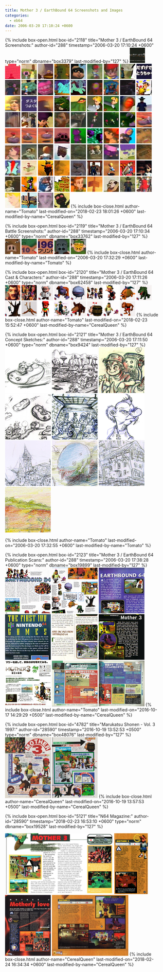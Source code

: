 ```yaml
---
title: Mother 3 / EarthBound 64 Screenshots and Images
categories:
  - eb64
date: 2006-03-20 17:10:24 +0600
---
```

{% include box-open.html box-id="2118" title="Mother 3 / EarthBound 64 Screenshots:" author-id="288" timestamp="2006-03-20 17:10:24 +0600" type="norm" dbname="box3379" last-modified-by="127" %}
<a href="titlescreen.jpg"><img src="titlescreen.png" /></a>
<a href="ad.jpg"><img src="ad.png" WIDTH="50" HEIGHT="50" /></a>
<a href="auction.jpg"><img src="auction.png" WIDTH="50" HEIGHT="50" /></a>
<a href="bar.jpg"><img src="bar.png" WIDTH="50" HEIGHT="50" /></a>
<a href="battleship.jpg"><img src="battleship.png" WIDTH="50" HEIGHT="50" /></a>
<a href="beach.jpg"><img src="beach.png" WIDTH="50" HEIGHT="50" /></a>
<a href="bigtrees1.jpg"><img src="bigtrees1.png" WIDTH="50" HEIGHT="50" /></a>
<a href="bigtrees2.jpg"><img src="bigtrees2.png" WIDTH="50" HEIGHT="50" /></a>
<a href="bridge.jpg"><img src="bridge.png" WIDTH="50" HEIGHT="50" /></a>
<a href="callforhelp.jpg"><img src="callforhelp.png" WIDTH="50" HEIGHT="50" /></a>
<a href="campfire.jpg"><img src="campfire.png" WIDTH="50" HEIGHT="50" /></a>
<a href="cavernnew.png"><img src="cavern.png" WIDTH="50" HEIGHT="50" /></a>
<a href="chompmonster.jpg"><img src="chompmonster.png" WIDTH="50" HEIGHT="50" /></a>
<a href="clay1.jpg"><img src="clay1.png" WIDTH="50" HEIGHT="50" /></a>
<a href="clay2.jpg"><img src="clay2.png" WIDTH="50" HEIGHT="50" /></a>
<a href="collapse.jpg"><img src="collapse.png" WIDTH="50" HEIGHT="50" /></a>
<a href="crossroadnew.png"><img src="crossroadthumbnailnew.png" WIDTH="50" HEIGHT="50" /></a>
<a href="darkdragon.jpg"><img src="darkdragon.png" WIDTH="50" HEIGHT="50" /></a>
<a href="dcmcnew.png"><img src="dcmc1.png" WIDTH="50" HEIGHT="50" /></a>
<a href="dcmc2.jpg"><img src="dcmc2.png" WIDTH="50" HEIGHT="50" /></a>
<a href="door.jpg"><img src="door.png" WIDTH="50" HEIGHT="50" /></a>
<a href="drago1.jpg"><img src="drago1.png" WIDTH="50" HEIGHT="50" /></a>
<a href="drago2.jpg"><img src="drago2.png" WIDTH="50" HEIGHT="50" /></a>
<a href="dragon.jpg"><img src="dragon.png" WIDTH="50" HEIGHT="50" /></a>
<a href="drive1.jpg"><img src="drive1.png" WIDTH="50" HEIGHT="50" /></a>
<a href="drive2.jpg"><img src="drive2.png" WIDTH="50" HEIGHT="50" /></a>
<a href="evilhead.jpg"><img src="evilhead.png" WIDTH="50" HEIGHT="50" /></a>
<a href="flintcliff.jpg"><img src="flintcliff.png" WIDTH="50" HEIGHT="50" /></a>
<a href="flintsideview.jpg"><img src="flintsideview.png" WIDTH="50" HEIGHT="50" /></a>
<a href="flinttalk1.jpg"><img src="flinttalk1.png" WIDTH="50" HEIGHT="50" /></a>
<a href="flinttalk2.jpg"><img src="flinttalk2.png" WIDTH="50" HEIGHT="50" /></a>
<a href="flinttalk3.jpg"><img src="flinttalk3.png" WIDTH="50" HEIGHT="50" /></a>
<a href="forest1.jpg"><img src="forest1.png" WIDTH="50" HEIGHT="50" /></a>
<a href="forest2.jpg"><img src="forest2.png" WIDTH="50" HEIGHT="50" /></a>
<a href="forest3.jpg"><img src="forest3.png" WIDTH="50" HEIGHT="50" /></a>
<a href="forestmonsters.jpg"><img src="forestmonsters.png" WIDTH="50" HEIGHT="50" /></a>
<a href="hoverdesert1.jpg"><img src="hoverdesert1.png" WIDTH="50" HEIGHT="50" /></a>
<a href="hoverdesert2.jpg"><img src="hoverdesert2.png" WIDTH="50" HEIGHT="50" /></a>
<a href="hoverdesert3.jpg"><img src="hoverdesert3.png" WIDTH="50" HEIGHT="50" /></a>
<a href="hoverdesert4.jpg"><img src="hoverdesert4.png" WIDTH="50" HEIGHT="50" /></a>
<a href="hoverpig.jpg"><img src="hoverpig.png" WIDTH="50" HEIGHT="50" /></a>
<a href="junglearea1.jpg"><img src="junglearea1.png" WIDTH="50" HEIGHT="50" /></a>
<a href="jungleareanew.png"><img src="junglearea2.png" WIDTH="50" HEIGHT="50" /></a>
<a href="logtrapped.jpg"><img src="logtrapped.png" WIDTH="50" HEIGHT="50" /></a>
<a href="lookingup.jpg"><img src="lookingup.png" WIDTH="50" HEIGHT="50" /></a>
<a href="madflint.jpg"><img src="madflint.png" WIDTH="50" HEIGHT="50" /></a>
<a href="manor.jpg"><img src="manor.png" WIDTH="50" HEIGHT="50" /></a>
<a href="minecart.jpg"><img src="minecart.png" WIDTH="50" HEIGHT="50" /></a>
<a href="minecartback.jpg"><img src="minecartback.png" WIDTH="50" HEIGHT="50" /></a>
<a href="minejump.jpg"><img src="minejump.png" WIDTH="50" HEIGHT="50" /></a>
<a href="minepath.jpg"><img src="minepath.png" WIDTH="50" HEIGHT="50" /></a>
<a href="minetime.jpg"><img src="minetime.png" WIDTH="50" HEIGHT="50" /></a>
<a href="monkeysquish.jpg"><img src="monkeysquish.png" WIDTH="50" HEIGHT="50" /></a>
<a href="onett.jpg"><img src="onett.png" WIDTH="50" HEIGHT="50" /></a>
<a href="onettdestroyed.jpg"><img src="onettdestroyed.png" WIDTH="50" HEIGHT="50" /></a>
<a href="people.jpg"><img src="people.png" WIDTH="50" HEIGHT="50" /></a>
<a href="pigcannon.jpg"><img src="pigcannon.png" WIDTH="50" HEIGHT="50" /></a>
<a href="pigtown.jpg"><img src="pigtown.png" WIDTH="50" HEIGHT="50" /></a>
<a href="pyramid.jpg"><img src="pyramid.png" WIDTH="50" HEIGHT="50" /></a>
<a href="rain.jpg"><img src="rain.png" WIDTH="50" HEIGHT="50" /></a>
<a href="Saloonnew.png"><img src="saloon.png" WIDTH="50" HEIGHT="50" /></a>
<a href="seaanimals.jpg"><img src="seaanimals.png" WIDTH="50" HEIGHT="50" /></a>
<a href="seamonster.jpg"><img src="seamonster.png" WIDTH="50" HEIGHT="50" /></a>
<a href="shadowdesk.jpg"><img src="shadowdesk.png" WIDTH="50" HEIGHT="50" /></a>
<a href="shipjump.jpg"><img src="shipjump.png" WIDTH="50" HEIGHT="50" /></a>
<a href="smokewalk.jpg"><img src="smokewalk.png" WIDTH="50" HEIGHT="50" /></a>
<a href="snow.jpg"><img src="snow.png" WIDTH="50" HEIGHT="50" /></a>
<a href="squarenew.png"><img src="square.png" WIDTH="50" HEIGHT="50" /></a>
<a href="store.jpg"><img src="store.png" WIDTH="50" HEIGHT="50" /></a>
<a href="sunset.jpg"><img src="sunset.png" WIDTH="50" HEIGHT="50" /></a>
<a href="townspeople.jpg"><img src="townspeople.png" WIDTH="50" HEIGHT="50" /></a>
<a href="townsquare.jpg"><img src="townsquare.png" WIDTH="50" HEIGHT="50" /></a>
<a href="troops.jpg"><img src="troops.png" WIDTH="50" HEIGHT="50" /></a>
<a href="twinsmom.jpg"><img src="twinsmom.png" WIDTH="50" HEIGHT="50" /></a>
<a href="water.jpg"><img src="water.png" WIDTH="50" HEIGHT="50" /></a>
<a href="weirdangel.jpg"><img src="weirdangel.png" WIDTH="50" HEIGHT="50" /></a>
<a href="zapped.jpg"><img src="zapped.png" WIDTH="50" HEIGHT="50" /></a>
{% include box-close.html author-name="Tomato" last-modified-on="2018-02-23 18:01:26 +0600" last-modified-by-name="CerealQueen" %}

{% include box-open.html box-id="2119" title="Mother 3 / EarthBound 64 Battle Screenshots:" author-id="288" timestamp="2006-03-20 17:10:34 +0600" type="norm" dbname="box33762" last-modified-by="127" %}
<a href="battle/boarbattle.jpg"><img src="battle/boarbattle.png" WIDTH="50" HEIGHT="50" /></a>
<a href="battle/dragokid.jpg"><img src="battle/dragokid.png" WIDTH="50" HEIGHT="50" /></a>
<a href="battle/dragon.jpg"><img src="battle/dragon.png" WIDTH="50" HEIGHT="50" /></a>
<a href="battle/pigbattle1.jpg"><img src="battle/pigbattle1.png" WIDTH="50" HEIGHT="50" /></a>
<a href="battle/pigbattle2.jpg"><img src="battle/pigbattle2.png" WIDTH="50" HEIGHT="50" /></a>
{% include box-close.html author-name="Tomato" last-modified-on="2006-03-20 17:32:29 +0600" last-modified-by-name="Tomato" %}

{% include box-open.html box-id="2120" title="Mother 3 / EarthBound 64 Cast & Characters:" author-id="288" timestamp="2006-03-20 17:11:26 +0600" type="norm" dbname="box62458" last-modified-by="127" %}
<a href="characters/family.jpg"><img src="characters/family.png" WIDTH="50" HEIGHT="50" /></a>
<a href="characters/castnew.png"><img src="characters/cast.png" WIDTH="50" HEIGHT="50" /></a>
<a href="characters/andonuts.jpg"><img src="characters/andonuts.png" WIDTH="50" HEIGHT="50" /></a>
<a href="characters/ape.jpg"><img src="characters/ape.png" WIDTH="50" HEIGHT="50" /></a>
<a href="characters/blueguy.jpg"><img src="characters/blueguy.png" WIDTH="50" HEIGHT="50" /></a>
<a href="characters/dcmc.jpg"><img src="characters/dcmc.png" WIDTH="50" HEIGHT="50" /></a>
<a href="characters/duster.jpg"><img src="characters/duster.png" WIDTH="50" HEIGHT="50" /></a>
<a href="characters/fishthing.jpg"><img src="characters/fishthing.png" WIDTH="50" HEIGHT="50" /></a>
<a href="characters/gator.jpg"><img src="characters/gator.png" WIDTH="50" HEIGHT="50" /></a>
<a href="characters/hangingghost.jpg"><img src="characters/hangingghost.png" WIDTH="50" HEIGHT="50" /></a>
<a href="characters/kraken.jpg"><img src="characters/kraken.png" WIDTH="50" HEIGHT="50" /></a>
<a href="characters/lucas.jpg"><img src="characters/lucas.png" WIDTH="50" HEIGHT="50" /></a>
<a href="characters/maincast.jpg"><img src="characters/maincast.png" WIDTH="50" HEIGHT="50" /></a>
<a href="characters/mammalthing.jpg"><img src="characters/mammalthing.png" WIDTH="50" HEIGHT="50" /></a>
<a href="characters/mrsaturn.jpg"><img src="characters/mrsaturn.png" WIDTH="50" HEIGHT="50" /></a>
<a href="characters/salsa.jpg"><img src="characters/salsa.png" WIDTH="50" HEIGHT="50" /></a>
<a href="characters/yosaku.jpg"><img src="characters/yosaku.png" WIDTH="50" HEIGHT="50" /></a>
{% include box-close.html author-name="Tomato" last-modified-on="2018-02-23 15:52:47 +0600" last-modified-by-name="CerealQueen" %}

{% include box-open.html box-id="2121" title="Mother 3 / EarthBound 64 Concept Sketches:" author-id="288" timestamp="2006-03-20 17:11:50 +0600" type="norm" dbname="box9424" last-modified-by="127" %}
<a href="sketches/art1.jpg"><img src="sketches/art1.png" WIDTH="150" HEIGHT="150" /></a>
<a href="sketches/art2.jpg"><img src="sketches/art2.png" WIDTH="150" HEIGHT="150" /></a>
<a href="sketches/art3.jpg"><img src="sketches/art3.png" WIDTH="150" HEIGHT="150" /></a>
<a href="sketches/art4.jpg"><img src="sketches/art4.png" WIDTH="150" HEIGHT="150" /></a>
<a href="sketches/art5.jpg"><img src="sketches/art5.png" WIDTH="150" HEIGHT="150" /></a>
<a href="sketches/art6.jpg"><img src="sketches/art6.png" WIDTH="150" HEIGHT="150" /></a>
<a href="sketches/bluecastle.jpg"><img src="sketches/bluecastle.png" WIDTH="150" HEIGHT="150" /></a>
<a href="sketches/bluedudes.jpg"><img src="sketches/bluedudes.png" WIDTH="150" HEIGHT="150" /></a>
<a href="sketches/eatyerboot.jpg"><img src="sketches/eatyerboot.png" WIDTH="150" HEIGHT="150" /></a>
<a href="sketches/kraken.jpg"><img src="sketches/kraken.png" WIDTH="150" HEIGHT="150" /></a>

{% include box-close.html author-name="Tomato" last-modified-on="2006-03-20 17:32:55 +0600" last-modified-by-name="Tomato" %}

{% include box-open.html box-id="2123" title="Mother 3 / EarthBound 64 Publication Scans:" author-id="288" timestamp="2006-03-20 17:38:28 +0600" type="norm" dbname="box19899" last-modified-by="127" %}
<a href="scans/npscan1.png"><img src="scans/npscan1_t.png" WIDTH="150" HEIGHT="150" /></a>
<a href="scans/npscan2.png"><img src="scans/npscan2_t.png" WIDTH="150" HEIGHT="150" /></a>
<a href="scans/npscan3.png"><img src="scans/npscan3_t.png" WIDTH="150" HEIGHT="150" /></a>
<a href="scans/npscan5.png"><img src="scans/npscan5_t.png" WIDTH="150" HEIGHT="150" /></a>
<a href="scans/mag1.jpg"><img src="scans/mag1_t.png" WIDTH="150" HEIGHT="150" /></a>
<a href="scans/mag2.jpg"><img src="scans/mag2_t.png" WIDTH="150" HEIGHT="150" /></a>
<a href="scans/sw1999.jpg"><img src="scans/sw1999_t.png" WIDTH="150" HEIGHT="150" /></a>
<a href="e64scan_1.jpg"><img src="e64scan_1.jpg" width="150" height="150" /></a>
<a href="e64scan_2.jpg"><img src="e64scan_2.jpg" width="150" height="150" /></a>
{% include box-close.html author-name="Tomato" last-modified-on="2016-10-17 14:29:29 +0500" last-modified-by-name="CerealQueen" %}

{% include box-open.html box-id="4782" title="Marukatsu Shonen - Vol. 3 1997:" author-id="28590" timestamp="2016-10-19 13:52:53 +0500" type="norm" dbname="box48076" last-modified-by="127" %}
<a href="marukatsu-1997-vol-3-zelda-64-mother-3-3.jpg"><img src="marukatsu-1997-vol-3-zelda-64-mother-3-3.jpg" WIDTH="150" HEIGHT="200" /></a>
<a href="marukatsu-1997-vol-3-zelda-64-mother-3-4.jpg"><img src="marukatsu-1997-vol-3-zelda-64-mother-3-4.jpg" WIDTH="150" HEIGHT="200" /></a>
{% include box-close.html author-name="CerealQueen" last-modified-on="2016-10-19 13:57:53 +0500" last-modified-by-name="CerealQueen" %}

{% include box-open.html box-id="5121" title="N64 Magazine:" author-id="28590" timestamp="2018-02-23 16:53:10 +0600" type="norm" dbname="box19528" last-modified-by="127" %}

<a href="N64_Magazine_scan3.jpg"><img src="N64_Magazine_scan3.jpg" WIDTH="355" HEIGHT="200" title="Issue 1 - April 1997" /></a>
<a href="N64_Magazine_scan2.jpg"><img src="N64_Magazine_scan2.jpg" WIDTH="110" HEIGHT="200" title="Issue 5 - August 1997" /></a>
<a href="N64_Magazine_Scan.jpg"><img src="N64_Magazine_Scan.jpg" WIDTH="150" HEIGHT="200" title="Issue 6 - September 1997" /></a> 
<a href="N64_Magazine_Scan4.jpg"><img src="N64_Magazine_Scan4.jpg" WIDTH="251" HEIGHT="200" title="Issue 11 - January 1998" /></a>
{% include box-close.html author-name="CerealQueen" last-modified-on="2018-02-24 16:34:34 +0600" last-modified-by-name="CerealQueen" %}
